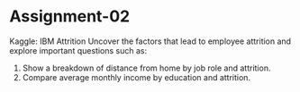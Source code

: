 # Assignment-02

Kaggle: IBM Attrition
Uncover the factors that lead to employee attrition and explore important questions such as:
1. Show a breakdown of distance from home by job role and attrition.
2. Compare average monthly income by education and attrition.
